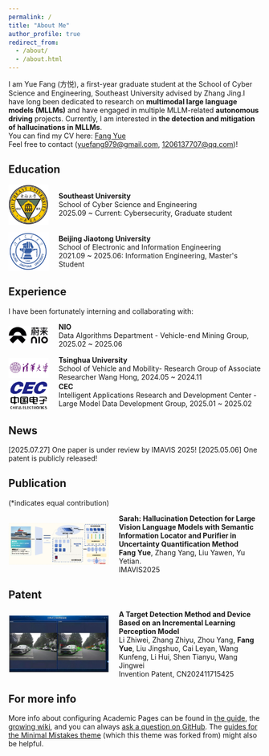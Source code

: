 ```yaml
---
permalink: /
title: "About Me"
author_profile: true
redirect_from: 
  - /about/
  - /about.html
---
```

I am Yue Fang (方悦), a first-year graduate student at the School of Cyber Science and Engineering, Southeast University advised by Zhang Jing.I have long been dedicated to research on **multimodal large language models (MLLMs)** and have engaged in multiple MLLM-related **autonomous driving** projects. Currently, I am interested in **the detection and mitigation of hallucinations in MLLMs**. 
<br>
You can find my CV here: [Fang Yue](../assets/YueFang_CV.pdf)
<br>
Feel free to contact (yuefang979@gmail.com, 1206137707@qq.com)!

Education
------
<div style="display: flex; align-items: center; gap: 20px; margin-bottom: 15px;">
  <img src="images/seu0.png" alt="Southeast University Logo" style="width: 80px; height: auto;"/>
  <div>
    <strong>Southeast University</strong><br>
    School of Cyber Science and Engineering<br>
    2025.09 ~ Current: Cybersecurity, Graduate student
  </div>
</div>

<div style="display: flex; align-items: center; gap: 20px;">
  <img src="images/bjtu.png" alt="Beijing Jiaotong University Logo" style="width: 80px; height: auto;"/>
  <div>
    <strong>Beijing Jiaotong University</strong><br>
    School of Electronic and Information Engineering<br>
    2021.09 ~ 2025.06: Information Engineering, Master's Student
  </div>
</div>

Experience
------
I have been fortunately interning and collaborating with:
<div style="display: flex; align-items: center; gap: 20px; margin-bottom: 15px;">
  <img src="images/nio.png" alt="NIO Logo" style="width: 80px; height: auto;"/>
  <div>
    <strong>NIO</strong><br>
    Data Algorithms Department - Vehicle-end Mining Group, 2025.02 ~ 2025.06 
  </div>
</div>
<div style="display: flex; align-items: center; gap: 20px;">
  <img src="images/thu.png" alt="thu Logo" style="width: 80px; height: auto;"/>
  <div>
    <strong>Tsinghua University</strong><br>
    School of Vehicle and Mobility- Research Group of Associate Researcher Wang Hong, 2024.05 ~ 2024.11
  </div>
</div>
<div style="display: flex; align-items: center; gap: 20px;">
  <img src="images/cec.png" alt="CEC Logo" style="width: 80px; height: auto;"/>
  <div>
    <strong>CEC</strong><br>
    Intelligent Applications Research and Development Center - Large Model Data Development Group, 2025.01 ~ 2025.02
  </div>
</div>

News
------
[2025.07.27] One paper is under review by IMAVIS 2025!
[2025.05.06] One patent is publicly released!

Publication
------
(*indicates equal contribution)
<div style="display: flex; align-items: center; gap: 20px;">
  <img src="images/sarah.png" alt="CEC Logo" style="width: 200px; height: auto;"/>
  <div>
    <strong>Sarah: Hallucination Detection for Large Vision Language Models with Semantic
Information Locator and Purifier in Uncertainty Quantification Method</strong>
    <br>
    <strong>Fang Yue</strong>, Zhang Yang, Liu Yawen, Yu Yetian.
    <br>
    IMAVIS2025
  </div>
</div>

Patent
------
<div style="display: flex; align-items: center; gap: 20px;">
  <img src="images/meta.png" alt="increminal Logo" style="width: 200px; height: auto;"/>
  <div>
    <strong>A Target Detection Method and Device Based on an Incremental Learning Perception Model</strong><br>
    Li Zhiwei, Zhang Zhiyu, Zhou Yang, <strong>Fang Yue</strong>, Liu Jingshuo, Cai Leyan, Wang Kunfeng, Li Hui, Shen Tianyu, Wang Jingwei
    <br>
    Invention Patent, CN202411715425
  </div>
</div>

For more info
------
More info about configuring Academic Pages can be found in [the guide](https://academicpages.github.io/markdown/), the [growing wiki](https://github.com/academicpages/academicpages.github.io/wiki), and you can always [ask a question on GitHub](https://github.com/academicpages/academicpages.github.io/discussions). The [guides for the Minimal Mistakes theme](https://mmistakes.github.io/minimal-mistakes/docs/configuration/) (which this theme was forked from) might also be helpful.
